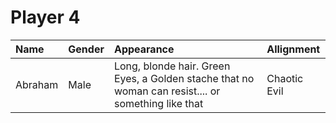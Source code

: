 # Player 4
| Name    | Gender | Appearance                                                                                         | Allignment   |
|:--------|:-------|:---------------------------------------------------------------------------------------------------|:-------------|
| Abraham | Male   | Long, blonde hair. Green Eyes, a Golden stache that no woman can resist.... or something like that | Chaotic Evil |
